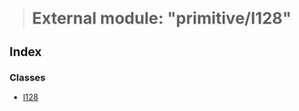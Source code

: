 > # External module: "primitive/I128"

## Index

### Classes

* [I128](../classes/_primitive_i128_.i128.md)